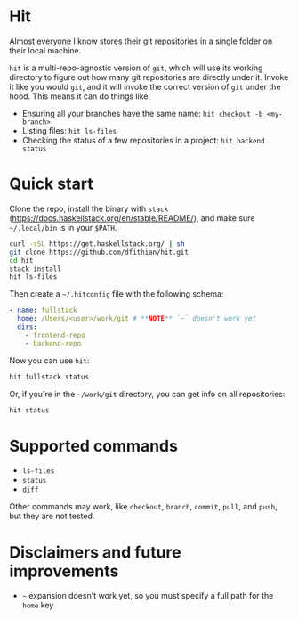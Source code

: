 # Hit

Almost everyone I know stores their git repositories in a single folder on their local machine.

`hit` is a multi-repo-agnostic version of `git`, which will use its working directory to figure out how many git
repositories are directly under it. Invoke it like you would `git`, and it will invoke the correct version of `git`
under the hood. This means it can do things like:

* Ensuring all your branches have the same name: `hit checkout -b <my-branch>`
* Listing files: `hit ls-files`
* Checking the status of a few repositories in a project: `hit backend status`

# Quick start

Clone the repo, install the binary with `stack` (https://docs.haskellstack.org/en/stable/README/), and make sure
`~/.local/bin` is in your `$PATH`.

```bash
curl -sSL https://get.haskellstack.org/ | sh
git clone https://github.com/dfithian/hit.git
cd hit
stack install
hit ls-files
```

Then create a `~/.hitconfig` file with the following schema:

```yaml
- name: fullstack
  home: /Users/<user>/work/git # **NOTE** `~` doesn't work yet
  dirs:
    - frontend-repo
    - backend-repo
```

Now you can use `hit`:

```bash
hit fullstack status
```

Or, if you're in the `~/work/git` directory, you can get info on all repositories:

```bash
hit status
```

# Supported commands

* `ls-files`
* `status`
* `diff`

Other commands may work, like `checkout`, `branch`, `commit`, `pull`, and `push`, but they are not tested.

# Disclaimers and future improvements

* `~` expansion doesn't work yet, so you must specify a full path for the `home` key
